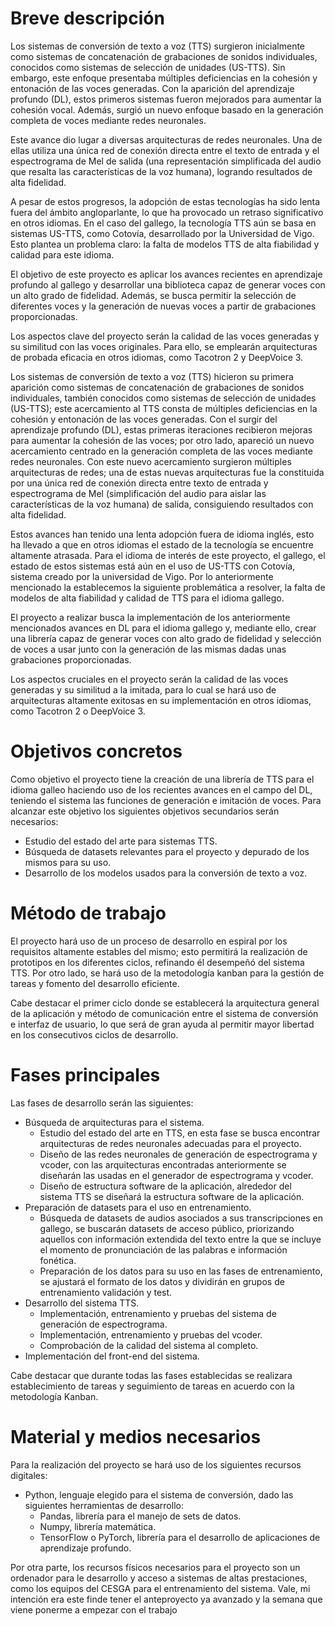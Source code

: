 # Breve descripción
Los sistemas de conversión de texto a voz (TTS) surgieron inicialmente como sistemas de concatenación de grabaciones de sonidos individuales, conocidos como sistemas de selección de unidades (US-TTS). Sin embargo, este enfoque presentaba múltiples deficiencias en la cohesión y entonación de las voces generadas. Con la aparición del aprendizaje profundo (DL), estos primeros sistemas fueron mejorados para aumentar la cohesión vocal. Además, surgió un nuevo enfoque basado en la generación completa de voces mediante redes neuronales.

Este avance dio lugar a diversas arquitecturas de redes neuronales. Una de ellas utiliza una única red de conexión directa entre el texto de entrada y el espectrograma de Mel de salida (una representación simplificada del audio que resalta las características de la voz humana), logrando resultados de alta fidelidad.

A pesar de estos progresos, la adopción de estas tecnologías ha sido lenta fuera del ámbito angloparlante, lo que ha provocado un retraso significativo en otros idiomas. En el caso del gallego, la tecnología TTS aún se basa en sistemas US-TTS, como Cotovía, desarrollado por la Universidad de Vigo. Esto plantea un problema claro: la falta de modelos TTS de alta fiabilidad y calidad para este idioma.

El objetivo de este proyecto es aplicar los avances recientes en aprendizaje profundo al gallego y desarrollar una biblioteca capaz de generar voces con un alto grado de fidelidad. Además, se busca permitir la selección de diferentes voces y la generación de nuevas voces a partir de grabaciones proporcionadas.

Los aspectos clave del proyecto serán la calidad de las voces generadas y su similitud con las voces originales. Para ello, se emplearán arquitecturas de probada eficacia en otros idiomas, como Tacotron 2 y DeepVoice 3.




Los sistemas de conversión de texto a voz (TTS) hicieron su primera aparición como sistemas de concatenación de grabaciones de sonidos individuales, también conocidos como sistemas de selección de unidades (US-TTS); este acercamiento al TTS consta de múltiples deficiencias en la cohesión y entonación de las voces generadas. Con el surgir del aprendizaje profundo (DL), estas primeras iteraciones recibieron mejoras para aumentar la cohesión de las voces; por otro lado, apareció un nuevo acercamiento centrado en la generación completa de las voces mediante redes neuronales.
Con este nuevo acercamiento surgieron múltiples arquitecturas de redes; una de estas nuevas arquitecturas fue la constituida por una única red de conexión directa entre texto de entrada y espectrograma de Mel (simplificación del audio para aislar las características de la voz humana) de salida, consiguiendo resultados con alta fidelidad.

Estos avances han tenido una lenta adopción fuera de idioma inglés, esto ha llevado a que en otros idiomas el estado de la tecnología se encuentre altamente atrasada. Para el idioma de interés de este proyecto, el gallego, el estado de estos sistemas está aún en el uso de US-TTS con Cotovía, sistema creado por la universidad de Vigo. Por lo anteriormente mencionado la establecemos la siguiente problemática a resolver, la falta de modelos de alta fiabilidad y calidad de TTS para el idioma gallego.

El proyecto a realizar busca la implementación de los anteriormente mencionados avances en DL para el idioma gallego y, mediante ello, crear una librería capaz de generar voces con alto grado de fidelidad y selección de voces a usar junto con la generación de las mismas dadas unas grabaciones proporcionadas.

Los aspectos cruciales en el proyecto serán la calidad de las voces generadas y su similitud a la imitada, para lo cual se hará uso de arquitecturas altamente exitosas en su implementación en otros idiomas, como Tacotron 2 o DeepVoice 3.
# Objetivos concretos
Como objetivo el proyecto tiene la creación de una librería de TTS para el idioma galleo haciendo uso de los recientes avances en el campo del DL, teniendo el sistema las funciones de generación e imitación de voces. Para alcanzar este objetivo los siguientes objetivos secundarios serán necesarios:
- Estudio del estado del arte para sistemas TTS.
- Búsqueda de datasets relevantes para el proyecto y depurado de los mismos para su uso.
- Desarrollo de los modelos usados para la conversión de texto a voz.
# Método de trabajo
El proyecto hará uso de un proceso de desarrollo en espiral por los requisitos altamente estables del mismo; esto permitirá la realización de prototipos en los diferentes ciclos, refinando él desempeñó del sistema TTS. Por otro lado, se hará uso de la metodología kanban para la gestión de tareas y fomento del desarrollo eficiente.

Cabe destacar el primer ciclo donde se establecerá la arquitectura general de la aplicación y método de comunicación entre el sistema de conversión e interfaz de usuario, lo que será de gran ayuda al permitir mayor libertad en los consecutivos ciclos de desarrollo.
# Fases principales
Las fases de desarrollo serán las siguientes:
- Búsqueda de arquitecturas para el sistema.
	- Estudio del estado del arte en TTS, en esta fase se busca encontrar arquitecturas de redes neuronales adecuadas para el proyecto.
	- Diseño de las redes neuronales de generación de espectrograma y vcoder, con las arquitecturas encontradas anteriormente se diseñarán las usadas en el generador de espectrograma y vcoder.
	- Diseño de estructura software de la aplicación, alrededor del sistema TTS se diseñará la estructura software de la aplicación.
- Preparación de datasets para el uso en entrenamiento.
	- Búsqueda de datasets de audios asociados a sus transcripciones en gallego, se buscarán datasets de acceso público, priorizando aquellos con información extendida del texto entre la que se incluye el momento de pronunciación de las palabras e información fonética.
	- Preparación de los datos para su uso en las fases de entrenamiento, se ajustará el formato de los datos y dividirán en grupos de entrenamiento validación y test.
- Desarrollo del sistema TTS.
	- Implementación, entrenamiento y pruebas del sistema de generación de espectrograma.
	- Implementación, entrenamiento y pruebas del vcoder.
	- Comprobación de la calidad del sistema al completo.
- Implementación del front-end del sistema.

Cabe destacar que durante todas las fases establecidas se realizara establecimiento de tareas y seguimiento de tareas en acuerdo con la metodología Kanban.
# Material y medios necesarios
Para la realización del proyecto se hará uso de los siguientes recursos digitales:
- Python, lenguaje elegido para el sistema de conversión, dado las siguientes herramientas de desarrollo:
	- Pandas, librería para el manejo de sets de datos.
	- Numpy, librería matemática.
	- TensorFlow o PyTorch, librería para el desarrollo de aplicaciones de aprendizaje profundo.

Por otra parte, los recursos físicos necesarios para el proyecto son un ordenador para le desarrollo y acceso a sistemas de altas prestaciones, como los equipos del CESGA para el entrenamiento del sistema.
Vale, mi intención era este finde tener el anteproyecto ya avanzado y la semana que viene ponerme a empezar con el trabajo